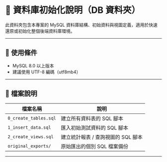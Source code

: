 # 📂 資料庫初始化說明（DB 資料夾）

此資料夾包含本專案的 MySQL 資料庫結構、初始資料與視圖定義，適用於快速還原或初始化整個後端資料庫環境。

---

## 📌 使用條件
- MySQL 8.0 以上版本
- 建議使用 UTF-8 編碼（utf8mb4）

---

## 📁 檔案說明

| 檔案名稱              | 說明                             |
|-----------------------|----------------------------------|
| `0_create_tables.sql` | 建立所有資料表的 SQL 腳本        |
| `1_insert_data.sql`   | 匯入初始測試資料的 SQL 腳本      |
| `2_create_views.sql`  | 建立統計報表 / 查詢視圖的 SQL 腳本 |
| `original_exports/`   | 原始匯出的個別 SQL 檔案備份       |

---